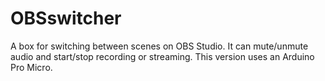 # OBSswitcher
A box for switching between scenes on OBS Studio. It can mute/unmute audio and start/stop recording or streaming. This version uses an Arduino Pro Micro.
